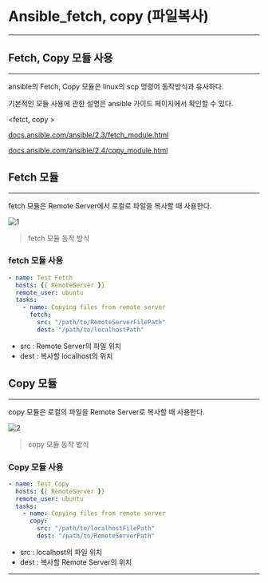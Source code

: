 # Ansible_fetch, copy (파일복사)

---

## Fetch, Copy 모듈 사용

---

ansible의 Fetch, Copy 모듈은 linux의 scp 명령어 동작방식과 유사하다.

기본적인 모듈 사용에 관한 설명은 ansible 가이드 페이지에서 확인할 수 있다.

<fetct, copy >

[docs.ansible.com/ansible/2.3/fetch_module.html](https://docs.ansible.com/ansible/2.3/fetch_module.html)

[docs.ansible.com/ansible/2.4/copy_module.html](https://docs.ansible.com/ansible/2.4/copy_module.html)

## Fetch 모듈

---

fetch 모듈은 Remote Server에서 로컬로 파일을 복사할 때 사용한다.

![1](https://user-images.githubusercontent.com/84123877/189779235-e48d38af-b368-4acf-bfb7-b4346fddedb1.png)

> fetch 모듈 동작 방식
> 

### fetch 모듈 사용

```yaml
- name: Test Fetch
  hosts: {{ RemoteServer }}
  remote_user: ubuntu
  tasks:
    - name: Copying files from remote server
      fetch:
        src: "/path/to/RemoteServerFilePath"
        dest: "/path/to/localhostPath"
```

- src : Remote Server의 파일 위치
- dest : 복사할 localhost의 위치

## Copy 모듈

---

copy 모듈은 로컬의 파일을 Remote Server로 복사할 때 사용한다.

![2](https://user-images.githubusercontent.com/84123877/189779237-de254791-8492-4349-b738-e4914aeea86d.png)

> copy 모듈 동작 방식
> 

### Copy 모듈 사용

```yaml
- name: Test Copy
  hosts: {{ RemoteServer }}
  remote_user: ubuntu
  tasks:
    - name: Copying files from remote server
      copy:
        src: "/path/to/localhostFilePath"
        dest: "/path/to/RemoteServerPath"
```

- src : localhost의 파일 위치
- dest : 복사할 Remote Server의 위치

---
